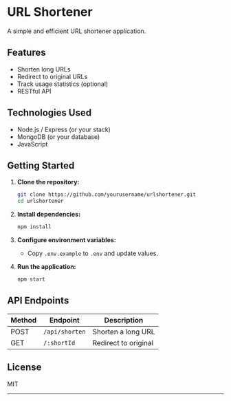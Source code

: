 # URL Shortener

A simple and efficient URL shortener application.

## Features

- Shorten long URLs
- Redirect to original URLs
- Track usage statistics (optional)
- RESTful API

## Technologies Used

- Node.js / Express (or your stack)
- MongoDB (or your database)
- JavaScript

## Getting Started

1. **Clone the repository:**
    ```bash
    git clone https://github.com/yourusername/urlshortener.git
    cd urlshortener
    ```

2. **Install dependencies:**
    ```bash
    npm install
    ```

3. **Configure environment variables:**
    - Copy `.env.example` to `.env` and update values.

4. **Run the application:**
    ```bash
    npm start
    ```

## API Endpoints

| Method | Endpoint         | Description           |
|--------|------------------|----------------------|
| POST   | `/api/shorten`   | Shorten a long URL   |
| GET    | `/:shortId`      | Redirect to original |

## License

MIT

---